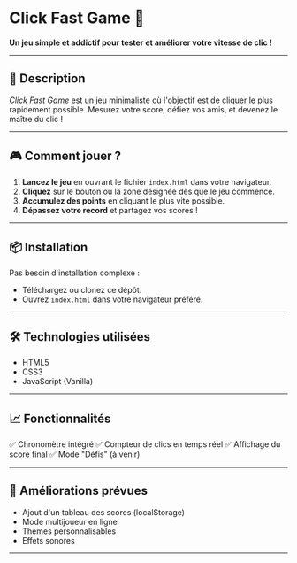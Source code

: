 # Click Fast Game 🚀

**Un jeu simple et addictif pour tester et améliorer votre vitesse de clic !**

---

## 📌 Description

*Click Fast Game* est un jeu minimaliste où l'objectif est de cliquer le plus rapidement possible. Mesurez votre score, défiez vos amis, et devenez le maître du clic !

---

## 🎮 Comment jouer ?

1. **Lancez le jeu** en ouvrant le fichier `index.html` dans votre navigateur.
2. **Cliquez** sur le bouton ou la zone désignée dès que le jeu commence.
3. **Accumulez des points** en cliquant le plus vite possible.
4. **Dépassez votre record** et partagez vos scores !

---

## 📦 Installation

Pas besoin d'installation complexe :

- Téléchargez ou clonez ce dépôt.
- Ouvrez `index.html` dans votre navigateur préféré.

---

## 🛠️ Technologies utilisées

- HTML5
- CSS3
- JavaScript (Vanilla)

---

## 📈 Fonctionnalités

✅ Chronomètre intégré
✅ Compteur de clics en temps réel
✅ Affichage du score final
✅ Mode "Défis" (à venir)

---

## 🔧 Améliorations prévues

- Ajout d'un tableau des scores (localStorage)
- Mode multijoueur en ligne
- Thèmes personnalisables
- Effets sonores

---
